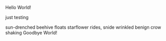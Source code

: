 Hello World!






just testing 


sun-drenched beehive floats
starflower rides, snide wrinkled
benign crow shaking
Goodbye World!